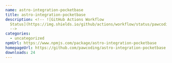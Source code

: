 ```yaml
---
name: astro-integration-pocketbase
title: astro-integration-pocketbase
description: <!-- ![GitHub Actions Workflow
  Status](https://img.shields.io/github/actions/workflow/status/pawcoding/astro-integration-pocketbase/release.yaml?style=flat-square)
  -->
categories:
  - uncategorized
npmUrl: https://www.npmjs.com/package/astro-integration-pocketbase
homepageUrl: https://github.com/pawcoding/astro-integration-pocketbase
downloads: 24
---
```

